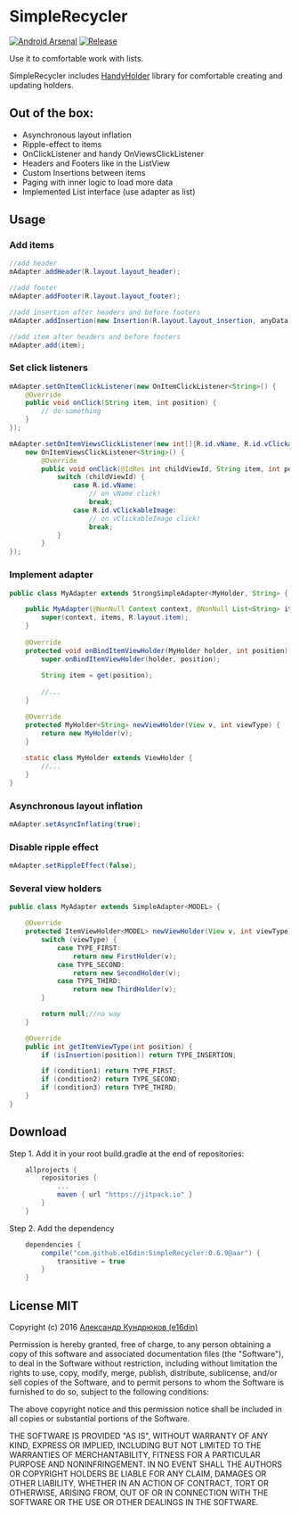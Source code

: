 # SimpleRecycler

[![Android Arsenal](https://img.shields.io/badge/Android%20Arsenal-SimpleRecycler-green.svg?style=true)](https://android-arsenal.com/details/1/4223)
[![Release](https://jitpack.io/v/e16din/SimpleRecycler.svg)](https://jitpack.io/#e16din/SimpleRecycler)

Use it to comfortable work with lists. 

SimpleRecycler includes [HandyHolder](https://github.com/e16din/HandyHolder) library for comfortable creating and updating holders. 



## Out of the box:

* Asynchronous layout inflation
* Ripple-effect to items
* OnClickListener and handy OnViewsClickListener
* Headers and Footers like in the ListView
* Custom Insertions between items
* Paging with inner logic to load more data
* Implemented List interface (use adapter as list)



## Usage
### Add items
```java
//add header
mAdapter.addHeader(R.layout.layout_header);

//add footer
mAdapter.addFooter(R.layout.layout_footer);

//add insertion after headers and before footers
mAdapter.addInsertion(new Insertion(R.layout.layout_insertion, anyData));

//add item after headers and before footers
mAdapter.add(item);
```

### Set click listeners
```java
mAdapter.setOnItemClickListener(new OnItemClickListener<String>() {
    @Override
    public void onClick(String item, int position) {
        // do something
    }
});

mAdapter.setOnItemViewsClickListener(new int[]{R.id.vName, R.id.vClickableImage},
    new OnItemViewsClickListener<String>() {
        @Override
        public void onClick(@IdRes int childViewId, String item, int position) {
            switch (childViewId) {
                case R.id.vName:
                    // on vName click!
                    break;
                case R.id.vClickableImage:
                    // on vClickableImage click!
                    break;
            }
        }
});
```

### Implement adapter
```java
public class MyAdapter extends StrongSimpleAdapter<MyHolder, String> {

    public MyAdapter(@NonNull Context context, @NonNull List<String> items) {
        super(context, items, R.layout.item);
    }
    
    @Override
    protected void onBindItemViewHolder(MyHolder holder, int position) {
        super.onBindItemViewHolder(holder, position);
        
        String item = get(position);
        
        //... 
    }

    @Override
    protected MyHolder<String> newViewHolder(View v, int viewType) {
        return new MyHolder(v);
    }
    
    static class MyHolder extends ViewHolder {
        //...
    }
}
```

### Asynchronous layout inflation
```java
mAdapter.setAsyncInflating(true);
```

### Disable ripple effect
```java
mAdapter.setRippleEffect(false);
```

### Several view holders
```java
public class MyAdapter extends SimpleAdapter<MODEL> {

    @Override
    protected ItemViewHolder<MODEL> newViewHolder(View v, int viewType) {
        switch (viewType) {
            case TYPE_FIRST:
                return new FirstHolder(v);
            case TYPE_SECOND:
                return new SecondHolder(v);
            case TYPE_THIRD:
                return new ThirdHolder(v);
        }

        return null;//no way
    }

    @Override
    public int getItemViewType(int position) {
        if (isInsertion(position)) return TYPE_INSERTION;

        if (condition1) return TYPE_FIRST;
        if (condition2) return TYPE_SECOND;
        if (condition3) return TYPE_THIRD;
    }
}
```

## Download
Step 1. Add it in your root build.gradle at the end of repositories:
```groovy
    allprojects {
        repositories {
            ...
            maven { url "https://jitpack.io" }
        }
    }
```
Step 2. Add the dependency
```groovy
    dependencies {
        compile("com.github.e16din:SimpleRecycler:0.6.9@aar") {
            transitive = true
        }
    }
```

## License MIT
Copyright (c) 2016 [Александр Кундрюков (e16din)](http://goo.gl/pzjc8x)

Permission is hereby granted, free of charge, to any person obtaining a copy
of this software and associated documentation files (the "Software"), to deal
in the Software without restriction, including without limitation the rights
to use, copy, modify, merge, publish, distribute, sublicense, and/or sell
copies of the Software, and to permit persons to whom the Software is
furnished to do so, subject to the following conditions:

The above copyright notice and this permission notice shall be included in all
copies or substantial portions of the Software.

THE SOFTWARE IS PROVIDED "AS IS", WITHOUT WARRANTY OF ANY KIND, EXPRESS OR
IMPLIED, INCLUDING BUT NOT LIMITED TO THE WARRANTIES OF MERCHANTABILITY,
FITNESS FOR A PARTICULAR PURPOSE AND NONINFRINGEMENT. IN NO EVENT SHALL THE
AUTHORS OR COPYRIGHT HOLDERS BE LIABLE FOR ANY CLAIM, DAMAGES OR OTHER
LIABILITY, WHETHER IN AN ACTION OF CONTRACT, TORT OR OTHERWISE, ARISING FROM,
OUT OF OR IN CONNECTION WITH THE SOFTWARE OR THE USE OR OTHER DEALINGS IN THE
SOFTWARE.
